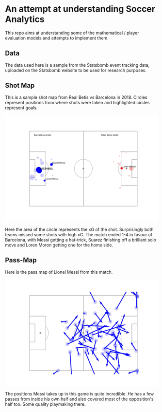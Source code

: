 # An attempt at understanding Soccer Analytics

This repo aims at understanding some of the mathematical / player evaluation models and attempts to implement them.

## Data

The data used here is a sample from the Statsbomb event tracking data, uploaded on the Statsbomb website to be used for research purposes.

## Shot Map

This is a sample shot map from Real Betis vs Barcelona in 2018. Circles represent positions from where shots were taken and highlighted circles represent goals.

![Shots](shots-1.jpg)

Here the area of the circle represents the xG of the shot. Surprisingly both teams missed some shots with high xG. The match ended 1-4 in favour of Barcelona, with Messi getting a hat-trick, Suarez finishing off a brilliant solo move and Loren Moron getting one for the home side.

## Pass-Map

Here is the pass map of Lionel Messi from this match.

![Passes](passes-1.jpg)

The positions Messi takes up in this game is quite incredible. He has a few passes from inside his own half and also covered most of the opposition's half too. Some quality playmaking there.
